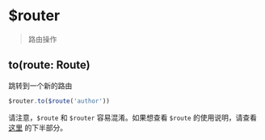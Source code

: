 # $router
> 路由操作

## to(route: Route)
跳转到一个新的路由

```javascript
$router.to($route('author'))
```

请注意，`$route` 和 `$router` 容易混淆。如果想查看 `$route` 的使用说明，请查看 [这里](/api/index) 的下半部分。
